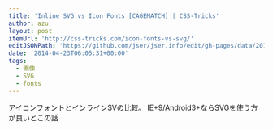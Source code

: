 ```yaml
---
title: 'Inline SVG vs Icon Fonts [CAGEMATCH] | CSS-Tricks'
author: azu
layout: post
itemUrl: 'http://css-tricks.com/icon-fonts-vs-svg/'
editJSONPath: 'https://github.com/jser/jser.info/edit/gh-pages/data/2014/04/index.json'
date: '2014-04-23T06:05:31+00:00'
tags:
  - 画像
  - SVG
  - fonts
---
```

アイコンフォントとインラインSVの比較。
IE+9/Android3+ならSVGを使う方が良いとこの話

